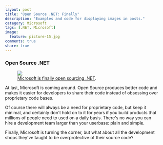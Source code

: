 ```yaml
---
layout: post
title: "Open Source .NET: Finally"
description: "Examples and code for displaying images in posts."
category: Microsoft
tags: [.NET, Microsoft]
image: 
  feature: picture-15.jpg
comments: true
share: true
---
```



### Open Source .NET

<figure>
	<a href="{{ site.url }}/images/dotnetfoundation.png"><img src="{{ site.url }}/images/dotnetfoundation.png"></a>
	<figcaption><a href="http://www.dotnetfoundation.org/" data-toggle="tooltip" title="Visit Dot Net Foundation">Microsoft is finally open sourcing .NET</a>.</figcaption>
</figure>

At last, Microsoft is coming around. Open Source produces better code and makes it easier for developers to share their code instead of obsessing over proprietary code bases.

Of course there will always be a need for proprietary code, but keep it minimal, and certainly don't hold on to it for years if you build products that millions of people need to used on a daily basis. There's no way you can hire a development team larger than your userbase: plain and simple.

Finally, Microsoft is turning the corner, but what about all the development shops they've taught to be overprotective of their source code?